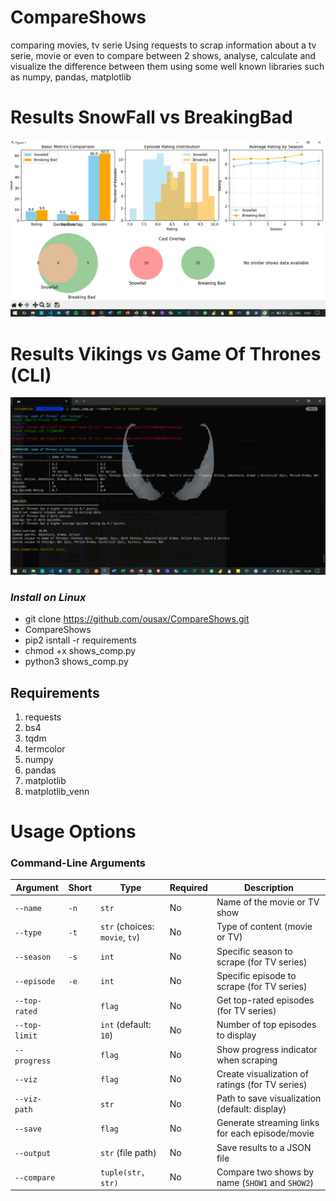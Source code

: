 # CompareShows
comparing movies, tv serie 
Using requests to scrap information about a tv serie, movie or even to compare between 2 shows, analyse, calculate and visualize the difference between them
using some well known libraries such as numpy, pandas, matplotlib

# Results SnowFall vs BreakingBad #
![image alt](https://github.com/ousax/CompareShows/blob/238474ff37e864db4cfa3128f12ed1729415ee62/f.png)
# Results Vikings vs Game Of Thrones (CLI) #
![image alt](https://github.com/ousax/CompareShows/blob/7369b88507d3644b3d385a2b4b9a8096a224ca5b/ff.png)

### _Install on Linux_
- git clone https://github.com/ousax/CompareShows.git
- CompareShows
- pip2 isntall -r requirements
- chmod +x shows_comp.py
- python3 shows_comp.py
## Requirements 
1. requests
2. bs4
3. tqdm
4. termcolor
5. numpy
6. pandas
7. matplotlib
8. matplotlib_venn
# Usage Options
### Command-Line Arguments

| Argument           | Short | Type         | Required | Description                                                                 |
|--------------------|-------|--------------|----------|-----------------------------------------------------------------------------|
| `--name`           | `-n`  | `str`        | No       | Name of the movie or TV show                                                |
| `--type`           | `-t`  | `str` (choices: `movie`, `tv`) | No       | Type of content (movie or TV)                                               |
| `--season`         | `-s`  | `int`        | No       | Specific season to scrape (for TV series)                                   |
| `--episode`        | `-e`  | `int`        | No       | Specific episode to scrape (for TV series)                                  |
| `--top-rated`      |       | `flag`       | No       | Get top-rated episodes (for TV series)                                      |
| `--top-limit`      |       | `int` (default: `10`) | No       | Number of top episodes to display                                           |
| `--progress`       |       | `flag`       | No       | Show progress indicator when scraping                                       |
| `--viz`            |       | `flag`       | No       | Create visualization of ratings (for TV series)                             |
| `--viz-path`       |       | `str`        | No       | Path to save visualization (default: display)                               |
| `--save`           |       | `flag`       | No       | Generate streaming links for each episode/movie                            |
| `--output`         |       | `str` (file path) | No    | Save results to a JSON file                                                 |
| `--compare`        |       | `tuple(str, str)` | No    | Compare two shows by name (`SHOW1` and `SHOW2`)                             |

